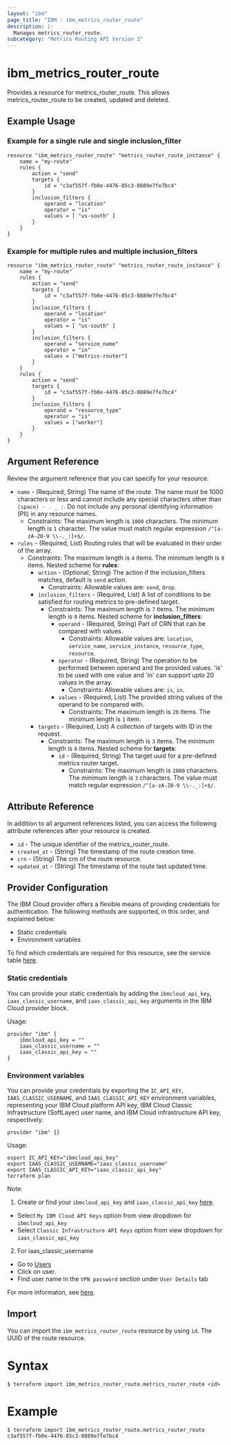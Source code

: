 ```yaml
---
layout: "ibm"
page_title: "IBM : ibm_metrics_router_route"
description: |-
  Manages metrics_router_route.
subcategory: "Metrics Routing API Version 3"
---
```


# ibm_metrics_router_route

Provides a resource for metrics_router_route. This allows metrics_router_route to be created, updated and deleted.

## Example Usage

### Example for a single rule and single inclusion_filter

```hcl
resource "ibm_metrics_router_route" "metrics_router_route_instance" {
	name = "my-route"
	rules {
		action = "send"
		targets {
			id = "c3af557f-fb0e-4476-85c3-0889e7fe7bc4"
		}
		inclusion_filters {
			operand = "location"
			operator = "is"
			values = [ "us-south" ]
		}
  	}
}
```

### Example for multiple rules and multiple inclusion_filters

```hcl
resource "ibm_metrics_router_route" "metrics_router_route_instance" {
	name = "my-route"
	rules {
		action = "send"
		targets {
			id = "c3af557f-fb0e-4476-85c3-0889e7fe7bc4"
		}
		inclusion_filters {
			operand = "location"
			operator = "is"
			values = [ "us-south" ]
		}
		inclusion_filters {
			operand = "service_name"
			operator = "in"
			values = ["metrics-router"]
		}
  	}
	rules {
		action = "send"
		targets {
			id = "c3af557f-fb0e-4476-85c3-0889e7fe7bc4"
		}
		inclusion_filters {
			operand = "resource_type"
			operator = "is"
			values = ["worker"]
		}
  	}
}
```

## Argument Reference

Review the argument reference that you can specify for your resource.

* `name` - (Required, String) The name of the route. The name must be 1000 characters or less and cannot include any special characters other than `(space) - . _ :`. Do not include any personal identifying information (PII) in any resource names.
  * Constraints: The maximum length is `1000` characters. The minimum length is `1` character. The value must match regular expression `/^[a-zA-Z0-9 \\-._:]+$/`.
* `rules` - (Required, List) Routing rules that will be evaluated in their order of the array.
  * Constraints: The maximum length is `4` items. The minimum length is `0` items.
Nested scheme for **rules**:
	* `action` - (Optional, String) The action if the inclusion_filters matches, default is `send` action.
	  * Constraints: Allowable values are: `send`, `drop`.
	* `inclusion_filters` - (Required, List) A list of conditions to be satisfied for routing metrics to pre-defined target.
	  * Constraints: The maximum length is `7` items. The minimum length is `0` items.
	Nested scheme for **inclusion_filters**:
		* `operand` - (Required, String) Part of CRN that can be compared with values.
		  * Constraints: Allowable values are: `location`, `service_name`, `service_instance`, `resource_type`, `resource`.
		* `operator` - (Required, String) The operation to be performed between operand and the provided values. 'is' to be used with one value and 'in' can support upto 20 values in the array.
		  * Constraints: Allowable values are: `is`, `in`.
		* `values` - (Required, List) The provided string values of the operand to be compared with.
		  * Constraints: The maximum length is `20` items. The minimum length is `1` item.
	* `targets` - (Required, List) A collection of targets with ID in the request.
	  * Constraints: The maximum length is `3` items. The minimum length is `0` items.
	Nested scheme for **targets**:
		* `id` - (Required, String) The target uuid for a pre-defined metrics router target.
		  * Constraints: The maximum length is `1000` characters. The minimum length is `3` characters. The value must match regular expression `/^[a-zA-Z0-9 \\-._:]+$/`.

## Attribute Reference

In addition to all argument references listed, you can access the following attribute references after your resource is created.

* `id` - The unique identifier of the metrics_router_route.
* `created_at` - (String) The timestamp of the route creation time.
* `crn` - (String) The crn of the route resource.
* `updated_at` - (String) The timestamp of the route last updated time.

## Provider Configuration

The IBM Cloud provider offers a flexible means of providing credentials for authentication. The following methods are supported, in this order, and explained below:

- Static credentials
- Environment variables

To find which credentials are required for this resource, see the service table [here](https://cloud.ibm.com/docs/ibm-cloud-provider-for-terraform?topic=ibm-cloud-provider-for-terraform-provider-reference#required-parameters).

### Static credentials

You can provide your static credentials by adding the `ibmcloud_api_key`, `iaas_classic_username`, and `iaas_classic_api_key` arguments in the IBM Cloud provider block.

Usage:
```
provider "ibm" {
    ibmcloud_api_key = ""
    iaas_classic_username = ""
    iaas_classic_api_key = ""
}
```

### Environment variables

You can provide your credentials by exporting the `IC_API_KEY`, `IAAS_CLASSIC_USERNAME`, and `IAAS_CLASSIC_API_KEY` environment variables, representing your IBM Cloud platform API key, IBM Cloud Classic Infrastructure (SoftLayer) user name, and IBM Cloud infrastructure API key, respectively.

```
provider "ibm" {}
```

Usage:
```
export IC_API_KEY="ibmcloud_api_key"
export IAAS_CLASSIC_USERNAME="iaas_classic_username"
export IAAS_CLASSIC_API_KEY="iaas_classic_api_key"
terraform plan
```

Note:

1. Create or find your `ibmcloud_api_key` and `iaas_classic_api_key` [here](https://cloud.ibm.com/iam/apikeys).
  - Select `My IBM Cloud API Keys` option from view dropdown for `ibmcloud_api_key`
  - Select `Classic Infrastructure API Keys` option from view dropdown for `iaas_classic_api_key`
2. For iaas_classic_username
  - Go to [Users](https://cloud.ibm.com/iam/users)
  - Click on user.
  - Find user name in the `VPN password` section under `User Details` tab

For more informaton, see [here](https://registry.terraform.io/providers/IBM-Cloud/ibm/latest/docs#authentication).

## Import

You can import the `ibm_metrics_router_route` resource by using `id`. The UUID of the route resource.

# Syntax
```
$ terraform import ibm_metrics_router_route.metrics_router_route <id>
```

# Example
```
$ terraform import ibm_metrics_router_route.metrics_router_route c3af557f-fb0e-4476-85c3-0889e7fe7bc4
```
